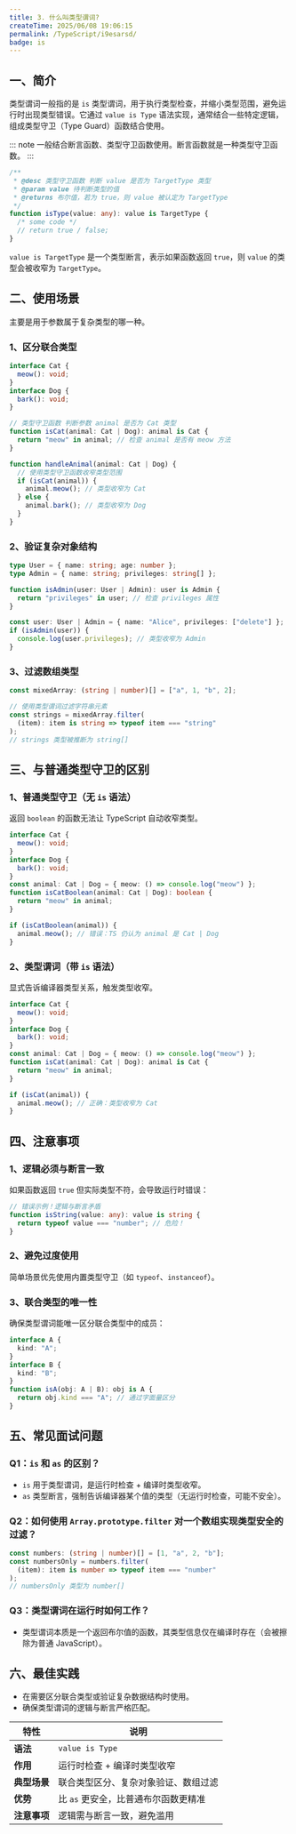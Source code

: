 ```yaml
---
title: 3. 什么叫类型谓词?
createTime: 2025/06/08 19:06:15
permalink: /TypeScript/i9esarsd/
badge: is
---
```


## 一、简介

类型谓词一般指的是 `is` 类型谓词，用于执行类型检查，并缩小类型范围，避免运行时出现类型错误。它通过 `value is Type` 语法实现，通常结合一些特定逻辑，组成类型守卫（Type Guard）函数结合使用。

::: note 一般结合断言函数、类型守卫函数使用。断言函数就是一种类型守卫函数。
:::

```ts
/**
 * @desc 类型守卫函数 判断 value 是否为 TargetType 类型
 * @param value 待判断类型的值
 * @returns 布尔值，若为 true，则 value 被认定为 TargetType
 */
function isType(value: any): value is TargetType {
  /* some code */
  // return true / false;
}
```

`value is TargetType` 是一个类型断言，表示如果函数返回 `true`，则 `value` 的类型会被收窄为 `TargetType`。

## 二、使用场景

主要是用于参数属于复杂类型的哪一种。

### 1、区分联合类型

```ts
interface Cat {
  meow(): void;
}
interface Dog {
  bark(): void;
}

// 类型守卫函数 判断参数 animal 是否为 Cat 类型
function isCat(animal: Cat | Dog): animal is Cat {
  return "meow" in animal; // 检查 animal 是否有 meow 方法
}

function handleAnimal(animal: Cat | Dog) {
  // 使用类型守卫函数收窄类型范围
  if (isCat(animal)) {
    animal.meow(); // 类型收窄为 Cat
  } else {
    animal.bark(); // 类型收窄为 Dog
  }
}
```

### 2、验证复杂对象结构

```ts
type User = { name: string; age: number };
type Admin = { name: string; privileges: string[] };

function isAdmin(user: User | Admin): user is Admin {
  return "privileges" in user; // 检查 privileges 属性
}

const user: User | Admin = { name: "Alice", privileges: ["delete"] };
if (isAdmin(user)) {
  console.log(user.privileges); // 类型收窄为 Admin
}
```

### 3、过滤数组类型

```ts
const mixedArray: (string | number)[] = ["a", 1, "b", 2];

// 使用类型谓词过滤字符串元素
const strings = mixedArray.filter(
  (item): item is string => typeof item === "string"
);
// strings 类型被推断为 string[]
```

## 三、与普通类型守卫的区别

### 1、普通类型守卫（无 `is` 语法）

返回 `boolean` 的函数无法让 TypeScript 自动收窄类型。

```ts twoslash
interface Cat {
  meow(): void;
}
interface Dog {
  bark(): void;
}
const animal: Cat | Dog = { meow: () => console.log("meow") };
function isCatBoolean(animal: Cat | Dog): boolean {
  return "meow" in animal;
}

if (isCatBoolean(animal)) {
  animal.meow(); // 错误：TS 仍认为 animal 是 Cat | Dog
}
```

### 2、类型谓词（带 `is` 语法）

显式告诉编译器类型关系，触发类型收窄。

```ts twoslash
interface Cat {
  meow(): void;
}
interface Dog {
  bark(): void;
}
const animal: Cat | Dog = { meow: () => console.log("meow") };
function isCat(animal: Cat | Dog): animal is Cat {
  return "meow" in animal;
}

if (isCat(animal)) {
  animal.meow(); // 正确：类型收窄为 Cat
}
```

## 四、注意事项

### 1、逻辑必须与断言一致

如果函数返回 `true` 但实际类型不符，会导致运行时错误：

```ts
// 错误示例！逻辑与断言矛盾
function isString(value: any): value is string {
  return typeof value === "number"; // 危险！
}
```

### 2、避免过度使用

简单场景优先使用内置类型守卫（如 `typeof`、`instanceof`）。

### 3、联合类型的唯一性

确保类型谓词能唯一区分联合类型中的成员：

```ts
interface A {
  kind: "A";
}
interface B {
  kind: "B";
}
function isA(obj: A | B): obj is A {
  return obj.kind === "A"; // 通过字面量区分
}
```

## 五、常见面试问题

### Q1：`is` 和 `as` 的区别？

- `is` 用于类型谓词，是运行时检查 + 编译时类型收窄。
- `as` 类型断言，强制告诉编译器某个值的类型（无运行时检查，可能不安全）。

### Q2：如何使用 `Array.prototype.filter` 对一个数组实现类型安全的过滤？

```ts twoslash
const numbers: (string | number)[] = [1, "a", 2, "b"];
const numbersOnly = numbers.filter(
  (item): item is number => typeof item === "number"
);
// numbersOnly 类型为 number[]
```

### Q3：类型谓词在运行时如何工作？

- 类型谓词本质是一个返回布尔值的函数，其类型信息仅在编译时存在（会被擦除为普通 JavaScript）。

## 六、最佳实践

- 在需要区分联合类型或验证复杂数据结构时使用。
- 确保类型谓词的逻辑与断言严格匹配。

| **特性**     | **说明**                             |
| ------------ | ------------------------------------ |
| **语法**     | `value is Type`                      |
| **作用**     | 运行时检查 + 编译时类型收窄          |
| **典型场景** | 联合类型区分、复杂对象验证、数组过滤 |
| **优势**     | 比 `as` 更安全，比普通布尔函数更精准 |
| **注意事项** | 逻辑需与断言一致，避免滥用           |
